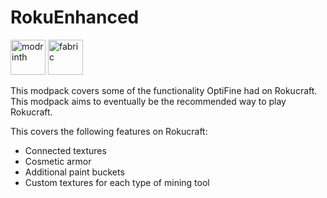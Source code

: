 # RokuEnhanced
[<img alt="modrinth" height="56" src="https://cdn.jsdelivr.net/npm/@intergrav/devins-badges@3/assets/cozy/available/modrinth_vector.svg">](https://modrinth.com/modpack/rokuenhanced)
[<img alt="fabric" height="56" src="https://cdn.jsdelivr.net/npm/@intergrav/devins-badges@3/assets/cozy/supported/fabric_vector.svg">](https://fabricmc.net/)

This modpack covers some of the functionality OptiFine had on Rokucraft. This modpack aims to eventually be the recommended way to play Rokucraft.

This covers the following features on Rokucraft:
- Connected textures
- Cosmetic armor
- Additional paint buckets
- Custom textures for each type of mining tool

